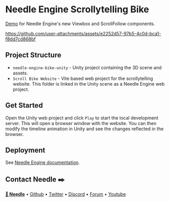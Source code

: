 # Needle Engine Scrollytelling Bike

[Demo](https://scrollytelling-bike-z23hmxb2gnu5a.needle.run/) for Needle Engine's new Viewbox and ScrollFollow components.



https://github.com/user-attachments/assets/e2252d57-97b5-4c0d-bca1-f8dd7cd868bf




## Project Structure

- `needle-engine-bike-unity` - Unity project containing the 3D scene and assets.
- `Scroll Bike Website` - Vite based web project for the scrollytelling website. This folder is linked in the Unity scene as a Needle Engine web project.


## Get Started
Open the Unity web project and click `Play` to start the local development server. This will open a browser window with the website. You can then modify the timeline animation in Unity and see the changes reflected in the browser.  


## Deployment

See [Needle Engine documentation](https://engine.needle.tools/docs/deployment.html).


## Contact Needle ✒️
<b>[🌵 Needle](https://needle.tools)</b> • 
[Github](https://github.com/needle-tools) • 
[Twitter](https://twitter.com/NeedleTools) • 
[Discord](https://discord.needle.tools) • 
[Forum](https://forum.needle.tools) • 
[Youtube](https://www.youtube.com/@needle-tools)
